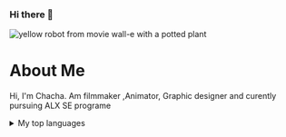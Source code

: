 ### Hi there 👋

<picture>
 <source media="(prefers-color-scheme: dark)" srcset="![lenin-estrada-OI1ToozsKBw-unsplash](https://github.com/raptorcastz/Raptorcastz/assets/123360400/7e967642-1e48-4a27-ac90-2a10f3216664)
">
 <source media="(prefers-color-scheme: light)" srcset="![jason-leung-81rOS-jYoJ8-unsplash](https://github.com/raptorcastz/Raptorcastz/assets/123360400/d2684f9b-1cdc-4c4f-99af-dee2a784cabc)
DE-IMAGE">
 <img alt="yellow robot from movie wall-e with a potted plant" src="![jason-leung-HBGYvOKXu8A-unsplash](https://github.com/raptorcastz/Raptorcastz/assets/123360400/ef5d7023-039b-48f8-af8f-28b5ed5a7627)
">
</picture>



<h1>About Me </h1>



Hi, I'm Chacha.
Am filmmaker ,Animator, Graphic designer and curently pursuing ALX SE programe

<details>
<summary>My top languages</summary>

| Rank | Languages |
|-----:|-----------|
|     1| HTML| CSS  |
|     2| Python     |
|     3| SQL        |
|     4|  C         |
|     5| Javascript |







<!--
**raptorcastz/Raptorcastz** is a ✨ _special_ ✨ repository because its `README.md` (this file) appears on your GitHub profile.

Here are some ideas to get you started:

- 🔭 I’m currently working on ...
- 🌱 I’m currently learning ...ALX SE
- 👯 I’m looking to collaborate on ...
- 🤔 I’m looking for help with ...
- 💬 Ask me about ...
- 📫 How to reach me: ...
- 😄 Pronouns: ...
- ⚡ Fun fact: ...
-->

